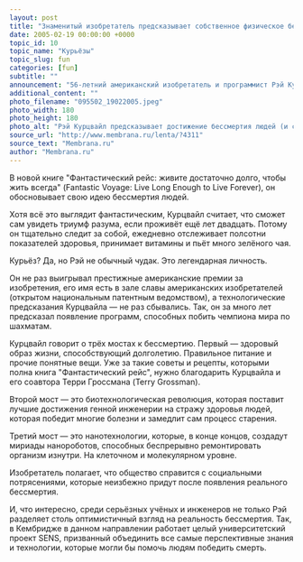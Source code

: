 ```yaml
---
layout: post
title: "Знаменитый изобретатель предсказывает собственное физическое бессмертие"
date: 2005-02-19 00:00:00 +0000
topic_id: 10
topic_name: "Курьёзы"
topic_slug: fun
categories: [fun]
subtitle: ""
announcement: "56-летний американский изобретатель и программист Рэй Курцвайл (Ray Kurzweil), основатель ряда компаний в сфере высоких технологий, намерен дожить до того момента, когда наука сможет подарить ему (и всем людям) физическое бессмертие."
additional_content: ""
photo_filename: "095502_19022005.jpeg"
photo_width: 180
photo_height: 180
photo_alt: "Рэй Курцвайл предсказывает достижение бессмертия людей (и себя, среди них) - через 20 лет (фото с сайта edition.cnn.com)"
source_url: "http://www.membrana.ru/lenta/?4311"
source_text: "Membrana.ru"
author: "Membrana.ru"
---
```

В новой книге "Фантастический рейс: живите достаточно долго, чтобы жить всегда" (Fantastic Voyage: Live Long Enough to Live Forever), он обосновывает свою идею бессмертия людей.

Хотя всё это выглядит фантастическим, Курцвайл считает, что сможет сам увидеть триумф разума, если проживёт ещё лет двадцать. Потому он тщательно следит за собой, ежедневно отслеживает полсотни показателей здоровья, принимает витамины и пьёт много зелёного чая.

Курьёз? Да, но Рэй не обычный чудак. Это легендарная личность.

Он не раз выигрывал престижные американские премии за изобретения, его имя есть в зале славы американских изобретателей (открытом национальным патентным ведомством), а технологические предсказания Курцвайла — не раз сбывались. Так, он за много лет предсказал появление программ, способных побить чемпиона мира по шахматам.

Курцвайл говорит о трёх мостах к бессмертию. Первый — здоровый образ жизни, способствующий долголетию. Правильное питание и прочие понятные вещи. Уже за такие советы и рецепты, которыми полна книга "Фантастический рейс", нужно благодарить Курцвайла и его соавтора Терри Гроссмана (Terry Grossman).

Второй мост — это биотехнологическая революция, которая поставит лучшие достижения генной инженерии на стражу здоровья людей, которая победит многие болезни и замедлит сам процесс старения.

Третий мост — это нанотехнологии, которые, в конце концов, создадут мириады нанороботов, способных беспрерывно ремонтировать организм изнутри. На клеточном и молекулярном уровне.

Изобретатель полагает, что общество справится с социальными потрясениями, которые неизбежно придут после появления реального бессмертия.

И, что интересно, среди серьёзных учёных и инженеров не только Рэй разделяет столь оптимистичный взгляд на реальность бессмертия. Так, в Кембридже в данном направлении работает целый университетский проект SENS, призванный объединить все самые перспективные знания и технологии, которые могли бы помочь людям победить смерть.
